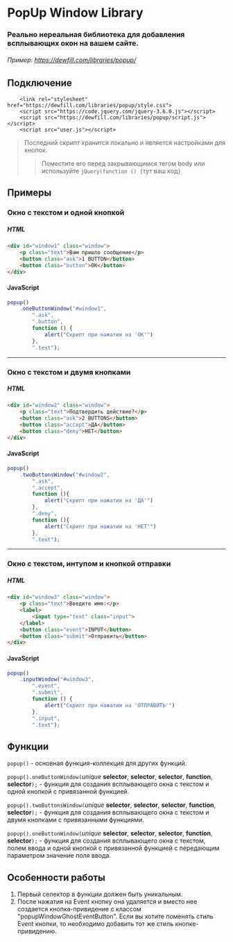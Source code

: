 # PopUp Window Library
### Реально нереальная библиотека для добавления всплывающих окон на вашем сайте.
###### Пример: https://dewfill.com/libraries/popup/
## Подключение
```
    <link rel="stylesheet" href="https://dewfill.com/libraries/popup/style.css">
    <script src="https://code.jquery.com/jquery-3.6.0.js"></script>
    <script src="https://dewfill.com/libraries/popup/script.js"></script>
    <script src="user.js"></script>
```
> Последний скрипт хранится локально и является настройками для кнопок.
>>Поместите его перед закрывающимся тегом body или используйте ```jQuery(function () {```тут ваш код```}```

## Примеры
### Окно с текстом и одной кнопкой
##### HTML
```html
<div id="window1" class="window">
    <p class="text">Вам пришло сообщение</p>
    <button class="ask">1 BUTTON</button>
    <button class="button">ОК</button>
</div>
```
#### JavaScript
```javascript
popup()
    .oneButtonWindow("#window1",
        ".ask",
        ".button",
        function () {
            alert("Скрипт при нажатии на 'ОК'")
        },
        ".text");
```
***
### Окно с текстом и двумя кнопками
##### HTML
```html
<div id="window2" class="window">
    <p class="text">Подтвердить действие?</p>
    <button class="ask">2 BUTTONS</button>
    <button class="accept">ДА</button>
    <button class="deny">НЕТ</button>
</div>
```
#### JavaScript
```javascript
popup()
    .twoButtonsWindow("#window2",
        ".ask",
        ".accept",
        function (){
            alert("Скрипт при нажатии на 'ДА'")
        },
        ".deny",
        function (){
            alert("Скрипт при нажатии на 'НЕТ'")
        },
        ".text");
```
***
### Окно с текстом, интупом и кнопкой отправки
##### HTML
```html
<div id="window3" class="window">
    <p class="text">Введите имя:</p>
    <label>
        <input type="text" class="input">
    </label>
    <button class="event">INPUT</button>
    <button class="submit">Отправить</button>
</div>
```
#### JavaScript
```javascript
popup()
    .inputWindow("#window3",
        ".event",
        ".submit",
        function () {
            alert("Скрипт при нажатии на 'ОТПРАВИТЬ'")
        },
        ".input",
        ".text");
```

## Функции
```popup()``` - основная функция-коллекция для других функций.

```popup().oneButtonWindow(```*unique* **selector**, **selector**, **selector**, **function**, **selector**```);``` - функция
для создания всплывающего окна с текстом и одной кнопкой с привязанной функцией.

```popup().twoButtonsWindow(```*unique* **selector**, **selector**, **selector**, **function**, **selector**```);``` - функция
для создания всплывающего окна с текстом и двумя кнопками с привязанными функциями.


``` popup().oneButtonWindow( ```*unique* **selector**, **selector**, **selector**, **function**, **selector**```);``` - функция
для создания всплывающего окна с текстом, полем ввода и одной кнопкой с привязанной функцией с передающим параметром значение поля ввода.

## Особенности работы
1. Первый селектор в функции должен быть уникальным.
2. После нажатия на Event кнопку она удаляется и вместо нее создается кнопка-привидение с классом "popupWindowGhostEventButton". Если вы хотите поменять стиль Event кнопки, то необходимо добавить тот же стиль кнопке-привидению. 

